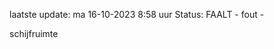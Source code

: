 laatste update: 
ma 16-10-2023  8:58   uur 
Status: FAALT - fout - 
<div class="service R">schijfruimte</div>